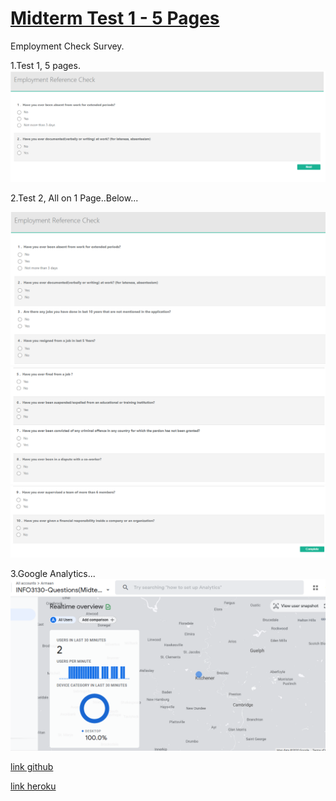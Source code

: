 # <a href="https://github.com/armaanrana6/Armaan-Midterm/blob/master/index.js" target="_blank">Midterm Test 1 - 5 Pages</a>


Employment Check Survey.

1.Test 1, 5 pages.
<img src = "img/S1.png">

2.Test 2, All on 1 Page..Below...

<img src = "img/S2.png">

<img src = "img/S3.png">

<img src = "img/S4.png">


3.Google Analytics...
<img src = "img/S5.png">


<a href="https://armaanrana6.github.io/Armaan-Midterm/">link github</a>


<a href="https://screeningcheck-midterm-armaan.herokuapp.com/">link heroku</a>

